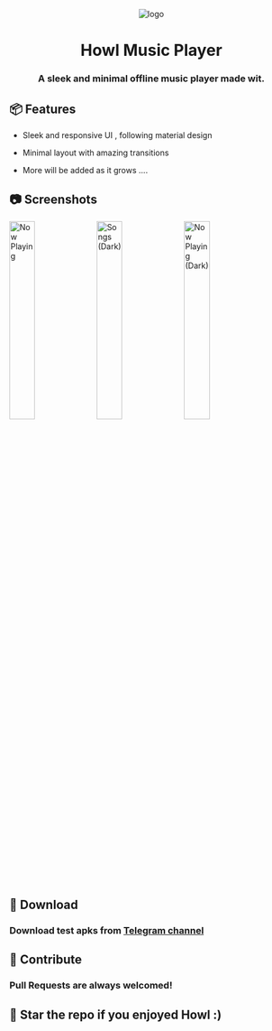 <div align="center">

![logo](https://raw.githubusercontent.com/MrWooltrest/Howl/alpha/app/src/main/res/mipmap-xhdpi/ic_launcher_foreground.webp)

# Howl Music Player

### A sleek and minimal offline music player made wit. 

<div align="left">

## :package: Features 

- Sleek and responsive UI , following material design

- Minimal layout with amazing transitions 

- More will be added as it grows ....


## :camera: Screenshots

<img src="https://telegra.ph/file/4b6687a469633d132aeb1.jpg" width="30%" alt="Now Playing" />

<img src="https://telegra.ph/file/5dae580a9b31aba923d4e.jpg" width="30%" alt="Songs (Dark)" />

<img src="https://telegra.ph/file/1b0d282b79e5ac51034b5.jpg" width="30%" alt="Now Playing (Dark)" />


  
## :iphone: Download

### Download test apks from [Telegram channel](https://telegram.me/IamlookerBuilds)


## :wave: Contribute 

### Pull Requests are always welcomed! 

## 🌟 Star  the repo if you enjoyed Howl :)
